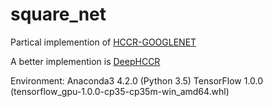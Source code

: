 # square_net

Partical implemention of [HCCR-GOOGLENET](http://pdfs.semanticscholar.org/71c5/e84597c3e8fefa28429fc1cc0e5771628ec3.pdf)

A better implemention is [DeepHCCR](https://github.com/chongyangtao/DeepHCCR)

Environment:
Anaconda3 4.2.0 (Python 3.5)
TensorFlow 1.0.0 (tensorflow_gpu-1.0.0-cp35-cp35m-win_amd64.whl)
